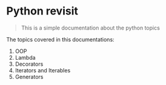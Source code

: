 # Python revisit

> This is a simple documentation about the python topics

The topics covered in this documentations:

1. OOP
2. Lambda
3. Decorators
4. Iterators and Iterables
5. Generators
